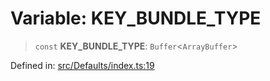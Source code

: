 # Variable: KEY\_BUNDLE\_TYPE

> `const` **KEY\_BUNDLE\_TYPE**: `Buffer`\<`ArrayBuffer`\>

Defined in: [src/Defaults/index.ts:19](https://github.com/Fokusdotid/bail/blob/a029a4f9908cd3806112e8438f5a31dda1376b84/src/Defaults/index.ts#L19)
